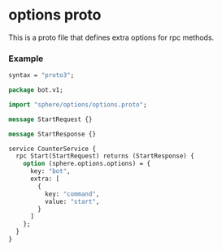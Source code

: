 # options proto

This is a proto file that defines extra options for rpc methods.

### Example

```protobuf
syntax = "proto3";

package bot.v1;

import "sphere/options/options.proto";

message StartRequest {}

message StartResponse {}

service CounterService {
  rpc Start(StartRequest) returns (StartResponse) {
    option (sphere.options.options) = {
      key: "bot",
      extra: [
        {
          key: "command",
          value: "start",
        }
      ]
    };
  }
}

```